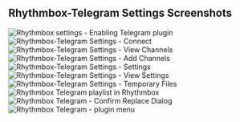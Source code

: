 ## Rhythmbox-Telegram Settings Screenshots

[//]: # (![Telegram playlist in Rhythmbox]&#40;screenshots/playlist.png&#41;)
[//]: # (![Telegram Authorization - Entering code]&#40;screenshots/code.png&#41;)

![Rhythmbox settings - Enabling Telegram plugin](settings.png)  
![Rhythmbox-Telegram Settings - Connect](prefs-1.png)  
![Rhythmbox-Telegram Settings - View Channels](prefs-4.png)  
![Rhythmbox-Telegram Settings - Add Channels](prefs-3.png)  
![Rhythmbox-Telegram Settings - Settings](prefs-5.png)  
![Rhythmbox-Telegram Settings - View Settings](prefs-6.png)  
![Rhythmbox-Telegram Settings - Temporary Files](prefs-7.png)  
![Rhythmbox Telegram playlist in Rhythmbox](playlist.png)  
![Rhythmbox Telegram - Confirm Replace Dialog](replace-dialog.png)  
![Rhythmbox Telegram - plugin menu](menu.png)  
